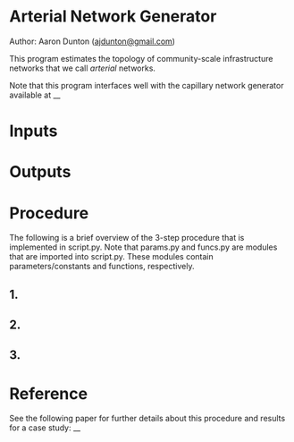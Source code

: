 # Arterial Network Generator 
Author: Aaron Dunton (ajdunton@gmail.com)

This program estimates the topology of community-scale infrastructure networks that we call *arterial* networks. 

Note that this program interfaces well with the capillary network generator available at __

# Inputs

# Outputs

# Procedure
The following is a brief overview of the 3-step procedure that is implemented in script.py. Note that params.py and funcs.py are modules that are imported into script.py. These modules contain parameters/constants and functions, respectively.

## 1. 

## 2.

## 3.

# Reference
See the following paper for further details about this procedure and results for a case study:
__
